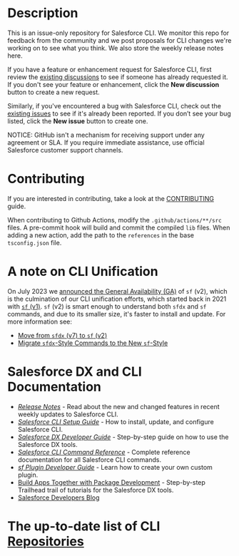 # Description

This is an issue-only repository for Salesforce CLI. We monitor this repo for feedback from the community and we post proposals for CLI changes we're working on to see what you think. We also store the weekly release notes here.

If you have a feature or enhancement request for Salesforce CLI, first review the [existing discussions](https://github.com/forcedotcom/cli/discussions) to see if someone has already requested it. If you don't see your feature or enhancement, click the **New discussion** button to create a new request. 

Similarly, if you've encountered a bug with Salesforce CLI, check out the [existing issues](https://github.com/forcedotcom/cli/issues) to see if it's already been reported. If you don’t see your bug listed, click the **New issue** button to create one. 

NOTICE: GitHub isn't a mechanism for receiving support under any agreement or SLA. If you require immediate assistance, use official Salesforce customer support channels.

# Contributing

If you are interested in contributing, take a look at the [CONTRIBUTING](.github/CONTRIBUTING.md) guide.

When contributing to Github Actions, modify the `.github/actions/**/src` files. A pre-commit hook will build and commit the compiled `lib` files. When adding a new action, add the path to the `references` in the base `tsconfig.json` file.

# A note on CLI Unification

On July 2023 we [announced the General Availability (GA)](https://developer.salesforce.com/blogs/2023/07/salesforce-cli-sf-v2-is-here) of `sf` (v2), which is the culmination of our CLI unification efforts, which started back in 2021 with [`sf` (v1)](https://developer.salesforce.com/blogs/2021/06/announcing-salesforce-cli-unification). `sf` (v2) is smart enough to understand both `sfdx` and `sf` commands, and due to its smaller size, it's faster to install and update. For more information see:

* [Move from `sfdx` (v7) to `sf` (v2)](https://developer.salesforce.com/docs/atlas.en-us.sfdx_setup.meta/sfdx_setup/sfdx_setup_move_to_sf_v2.htm) 
* [Migrate `sfdx`-Style Commands to the New `sf`-Style](https://developer.salesforce.com/docs/atlas.en-us.sfdx_cli_reference.meta/sfdx_cli_reference/cli_reference_migrate.htm)

# Salesforce DX and CLI Documentation 

* _[Release Notes](./releasenotes/README.md)_ - Read about the new and changed features in recent weekly updates to Salesforce CLI. 
* _[Salesforce CLI Setup Guide](https://developer.salesforce.com/docs/atlas.en-us.sfdx_setup.meta/sfdx_setup/sfdx_setup_intro.htm)_ - How to install, update, and configure Salesforce CLI. 
* _[Salesforce DX Developer Guide](https://developer.salesforce.com/docs/atlas.en-us.sfdx_dev.meta/sfdx_dev/sfdx_dev_intro.htm)_ - Step-by-step guide on how to use the Salesforce DX tools.
* _[Salesforce CLI Command Reference](https://developer.salesforce.com/docs/atlas.en-us.sfdx_cli_reference.meta/sfdx_cli_reference/cli_reference.htm)_ - Complete reference documentation for all Salesforce CLI commands.
* _[sf Plugin Developer Guide](https://github.com/salesforcecli/cli/wiki/Quick-Introduction-to-Developing-sf-Plugins)_ - Learn how to create your own custom plugin.
* [Build Apps Together with Package Development](https://trailhead.salesforce.com/en/content/learn/trails/sfdx_get_started) - Step-by-step Trailhead trail of tutorials for the Salesforce DX tools.
* [Salesforce Developers Blog](https://developer.salesforce.com/blogs/) 

# The up-to-date list of CLI [Repositories](https://github.com/salesforcecli/status) 
